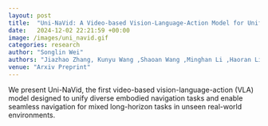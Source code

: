```yaml
---
layout: post
title:  "Uni-NaVid: A Video-based Vision-Language-Action Model for Unifying Embodied Navigation Tasks"
date:   2024-12-02 22:21:59 +00:00
image: /images/uni_navid.gif
categories: research
author: "Songlin Wei"
authors: "Jiazhao Zhang, Kunyu Wang ,Shaoan Wang ,Minghan Li ,Haoran Liu, <strong>Songlin Wei<strong/>, Zhongyuan Wang ,Zhizheng Zhang† ,He Wang†"
venue: "Arxiv Preprint"
---
```

We present Uni-NaVid, the first video-based vision-language-action (VLA) model designed to unify diverse embodied navigation tasks and enable seamless navigation for mixed long-horizon tasks in unseen real-world environments.

